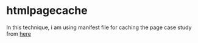 # htmlpagecache

In this technique, i am using manifest file for caching the page
case study from [here](https://developer.mozilla.org/en-US/docs/Web/HTML/Using_the_application_cache)